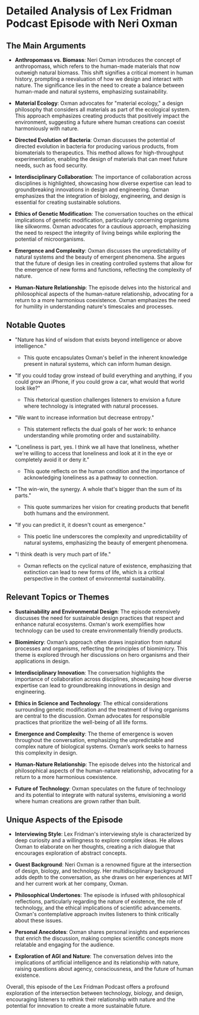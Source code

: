 # Detailed Analysis of Lex Fridman Podcast Episode with Neri Oxman

## The Main Arguments

- **Anthropomass vs. Biomass**: Neri Oxman introduces the concept of anthropomass, which refers to the human-made materials that now outweigh natural biomass. This shift signifies a critical moment in human history, prompting a reevaluation of how we design and interact with nature. The significance lies in the need to create a balance between human-made and natural systems, emphasizing sustainability.

- **Material Ecology**: Oxman advocates for "material ecology," a design philosophy that considers all materials as part of the ecological system. This approach emphasizes creating products that positively impact the environment, suggesting a future where human creations can coexist harmoniously with nature.

- **Directed Evolution of Bacteria**: Oxman discusses the potential of directed evolution in bacteria for producing various products, from biomaterials to therapeutics. This method allows for high-throughput experimentation, enabling the design of materials that can meet future needs, such as food security.

- **Interdisciplinary Collaboration**: The importance of collaboration across disciplines is highlighted, showcasing how diverse expertise can lead to groundbreaking innovations in design and engineering. Oxman emphasizes that the integration of biology, engineering, and design is essential for creating sustainable solutions.

- **Ethics of Genetic Modification**: The conversation touches on the ethical implications of genetic modification, particularly concerning organisms like silkworms. Oxman advocates for a cautious approach, emphasizing the need to respect the integrity of living beings while exploring the potential of microorganisms.

- **Emergence and Complexity**: Oxman discusses the unpredictability of natural systems and the beauty of emergent phenomena. She argues that the future of design lies in creating controlled systems that allow for the emergence of new forms and functions, reflecting the complexity of nature.

- **Human-Nature Relationship**: The episode delves into the historical and philosophical aspects of the human-nature relationship, advocating for a return to a more harmonious coexistence. Oxman emphasizes the need for humility in understanding nature's timescales and processes.

## Notable Quotes

- "Nature has kind of wisdom that exists beyond intelligence or above intelligence."  
  - This quote encapsulates Oxman's belief in the inherent knowledge present in natural systems, which can inform human design.

- "If you could today grow instead of build everything and anything, if you could grow an iPhone, if you could grow a car, what would that world look like?"  
  - This rhetorical question challenges listeners to envision a future where technology is integrated with natural processes.

- "We want to increase information but decrease entropy."  
  - This statement reflects the dual goals of her work: to enhance understanding while promoting order and sustainability.

- "Loneliness is part, yes. I think we all have that loneliness, whether we're willing to access that loneliness and look at it in the eye or completely avoid it or deny it."  
  - This quote reflects on the human condition and the importance of acknowledging loneliness as a pathway to connection.

- "The win-win, the synergy. A whole that's bigger than the sum of its parts."  
  - This quote summarizes her vision for creating products that benefit both humans and the environment.

- "If you can predict it, it doesn't count as emergence."  
  - This poetic line underscores the complexity and unpredictability of natural systems, emphasizing the beauty of emergent phenomena.

- "I think death is very much part of life."  
  - Oxman reflects on the cyclical nature of existence, emphasizing that extinction can lead to new forms of life, which is a critical perspective in the context of environmental sustainability.

## Relevant Topics or Themes

- **Sustainability and Environmental Design**: The episode extensively discusses the need for sustainable design practices that respect and enhance natural ecosystems. Oxman's work exemplifies how technology can be used to create environmentally friendly products.

- **Biomimicry**: Oxman’s approach often draws inspiration from natural processes and organisms, reflecting the principles of biomimicry. This theme is explored through her discussions on hero organisms and their applications in design.

- **Interdisciplinary Innovation**: The conversation highlights the importance of collaboration across disciplines, showcasing how diverse expertise can lead to groundbreaking innovations in design and engineering.

- **Ethics in Science and Technology**: The ethical considerations surrounding genetic modification and the treatment of living organisms are central to the discussion. Oxman advocates for responsible practices that prioritize the well-being of all life forms.

- **Emergence and Complexity**: The theme of emergence is woven throughout the conversation, emphasizing the unpredictable and complex nature of biological systems. Oxman’s work seeks to harness this complexity in design.

- **Human-Nature Relationship**: The episode delves into the historical and philosophical aspects of the human-nature relationship, advocating for a return to a more harmonious coexistence.

- **Future of Technology**: Oxman speculates on the future of technology and its potential to integrate with natural systems, envisioning a world where human creations are grown rather than built.

## Unique Aspects of the Episode

- **Interviewing Style**: Lex Fridman's interviewing style is characterized by deep curiosity and a willingness to explore complex ideas. He allows Oxman to elaborate on her thoughts, creating a rich dialogue that encourages exploration of abstract concepts.

- **Guest Background**: Neri Oxman is a renowned figure at the intersection of design, biology, and technology. Her multidisciplinary background adds depth to the conversation, as she draws on her experiences at MIT and her current work at her company, Oxman.

- **Philosophical Undertones**: The episode is infused with philosophical reflections, particularly regarding the nature of existence, the role of technology, and the ethical implications of scientific advancements. Oxman's contemplative approach invites listeners to think critically about these issues.

- **Personal Anecdotes**: Oxman shares personal insights and experiences that enrich the discussion, making complex scientific concepts more relatable and engaging for the audience.

- **Exploration of AGI and Nature**: The conversation delves into the implications of artificial intelligence and its relationship with nature, raising questions about agency, consciousness, and the future of human existence.

Overall, this episode of the Lex Fridman Podcast offers a profound exploration of the intersection between technology, biology, and design, encouraging listeners to rethink their relationship with nature and the potential for innovation to create a more sustainable future.